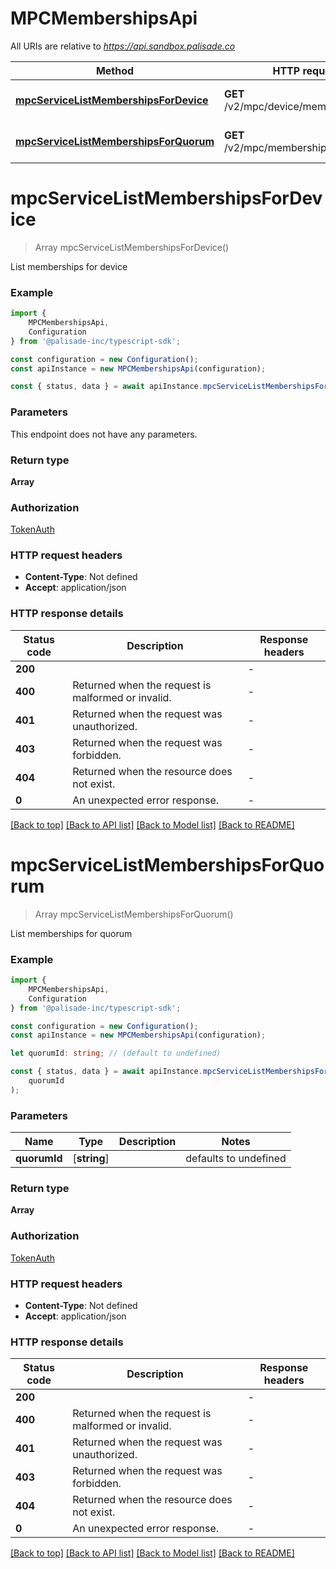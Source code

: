 # MPCMembershipsApi

All URIs are relative to *https://api.sandbox.palisade.co*

|Method | HTTP request | Description|
|------------- | ------------- | -------------|
|[**mpcServiceListMembershipsForDevice**](#mpcservicelistmembershipsfordevice) | **GET** /v2/mpc/device/memberships | List memberships for device|
|[**mpcServiceListMembershipsForQuorum**](#mpcservicelistmembershipsforquorum) | **GET** /v2/mpc/memberships/{quorumId} | List memberships for quorum|

# **mpcServiceListMembershipsForDevice**
> Array<V2Membership> mpcServiceListMembershipsForDevice()

List memberships for device

### Example

```typescript
import {
    MPCMembershipsApi,
    Configuration
} from '@palisade-inc/typescript-sdk';

const configuration = new Configuration();
const apiInstance = new MPCMembershipsApi(configuration);

const { status, data } = await apiInstance.mpcServiceListMembershipsForDevice();
```

### Parameters
This endpoint does not have any parameters.


### Return type

**Array<V2Membership>**

### Authorization

[TokenAuth](../README.md#TokenAuth)

### HTTP request headers

 - **Content-Type**: Not defined
 - **Accept**: application/json


### HTTP response details
| Status code | Description | Response headers |
|-------------|-------------|------------------|
|**200** |  |  -  |
|**400** | Returned when the request is malformed or invalid. |  -  |
|**401** | Returned when the request was unauthorized. |  -  |
|**403** | Returned when the request was forbidden. |  -  |
|**404** | Returned when the resource does not exist. |  -  |
|**0** | An unexpected error response. |  -  |

[[Back to top]](#) [[Back to API list]](../README.md#documentation-for-api-endpoints) [[Back to Model list]](../README.md#documentation-for-models) [[Back to README]](../README.md)

# **mpcServiceListMembershipsForQuorum**
> Array<V2Membership> mpcServiceListMembershipsForQuorum()

List memberships for quorum

### Example

```typescript
import {
    MPCMembershipsApi,
    Configuration
} from '@palisade-inc/typescript-sdk';

const configuration = new Configuration();
const apiInstance = new MPCMembershipsApi(configuration);

let quorumId: string; // (default to undefined)

const { status, data } = await apiInstance.mpcServiceListMembershipsForQuorum(
    quorumId
);
```

### Parameters

|Name | Type | Description  | Notes|
|------------- | ------------- | ------------- | -------------|
| **quorumId** | [**string**] |  | defaults to undefined|


### Return type

**Array<V2Membership>**

### Authorization

[TokenAuth](../README.md#TokenAuth)

### HTTP request headers

 - **Content-Type**: Not defined
 - **Accept**: application/json


### HTTP response details
| Status code | Description | Response headers |
|-------------|-------------|------------------|
|**200** |  |  -  |
|**400** | Returned when the request is malformed or invalid. |  -  |
|**401** | Returned when the request was unauthorized. |  -  |
|**403** | Returned when the request was forbidden. |  -  |
|**404** | Returned when the resource does not exist. |  -  |
|**0** | An unexpected error response. |  -  |

[[Back to top]](#) [[Back to API list]](../README.md#documentation-for-api-endpoints) [[Back to Model list]](../README.md#documentation-for-models) [[Back to README]](../README.md)

